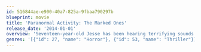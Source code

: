 ```yaml
---
id: 516844ae-e900-40a7-825a-9fbaa790297b
blueprint: movie
title: 'Paranormal Activity: The Marked Ones'
release_date: '2014-01-01'
overview: 'Seventeen-year-old Jesse has been hearing terrifying sounds coming from his neighbor’s apartment, but when he turns on his camera and sets out to uncover their source, he encounters an ancient evil that won’t rest until it’s claimed his very soul.'
genres: '[{"id": 27, "name": "Horror"}, {"id": 53, "name": "Thriller"}]'
---
```

